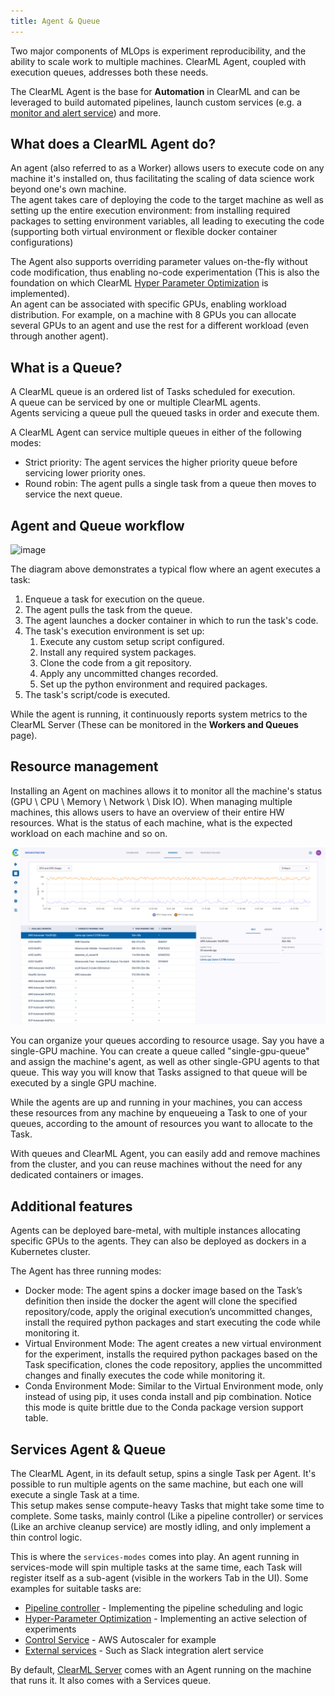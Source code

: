 ```yaml
---
title: Agent & Queue
---
```


Two major components of MLOps is experiment reproducibility, and the ability to scale work to multiple machines. ClearML Agent, 
coupled with execution queues, addresses both these needs. 

The ClearML Agent is the base for **Automation** in ClearML and can be leveraged to build automated pipelines, launch custom services 
(e.g. a [monitor and alert service](https://github.com/allegroai/clearml/tree/master/examples/services/monitoring)) and more.

## What does a ClearML Agent do?
An agent (also referred to as a Worker) allows users to execute code on any machine it's installed on, thus facilitating the 
scaling of data science work beyond one's own machine.  
The agent takes care of deploying the code to the target machine as well as setting up the entire execution environment: 
from installing required packages to setting environment variables, 
all leading to executing the code (supporting both virtual environment or flexible docker container configurations)

The Agent also supports overriding parameter values on-the-fly without code modification, thus enabling no-code experimentation (This is also the foundation on which 
ClearML [Hyper Parameter Optimization](hpo.md) is implemented).  
An agent can be associated with specific GPUs, enabling workload distribution. For example, on a machine with 8 GPUs you can allocate several GPUs to an agent and use the rest for a different workload 
(even through another agent).   



## What is a Queue?

A ClearML queue is an ordered list of Tasks scheduled for execution.  
A queue can be serviced by one or multiple ClearML agents.  
Agents servicing a queue pull the queued tasks in order and execute them. 

A ClearML Agent can service multiple queues in either of the following modes: 

* Strict priority: The agent services the higher priority queue before servicing lower priority ones.
* Round robin: The agent pulls a single task from a queue then moves to service the next queue.

## Agent and Queue workflow 

![image](../img/clearml_agent_flow_diagram.png)

The diagram above demonstrates a typical flow where an agent executes a task:  

1. Enqueue a task for execution on the queue.
1. The agent pulls the task from the queue.
1. The agent launches a docker container in which to run the task's code.
1. The task's execution environment is set up:
   1.  Execute any custom setup script configured.
   1.  Install any required system packages.
   1.  Clone the code from a git repository.
   1.  Apply any uncommitted changes recorded.
   1.  Set up the python environment and required packages.
1. The task's script/code is executed.  

While the agent is running, it continuously reports system metrics to the ClearML Server (These can be monitored in the **Workers and Queues** page).  

## Resource management
Installing an Agent on machines allows it to monitor all the machine's status (GPU \ CPU \ Memory \ Network \ Disk IO). 
When managing multiple machines, this allows users to have an overview of their entire HW resources. What is the status of each machine, what is the expected workload
on each machine and so on.

![image](../img/agents_queues_resource_management.png)


You can organize your queues according to resource usage. Say you have a single-GPU machine. You can create a queue called
"single-gpu-queue" and assign the machine's agent, as well as other single-GPU agents to that queue. This way you will know 
that Tasks assigned to that queue will be executed by a single GPU machine.

While the agents are up and running in your machines, you can access these resources from any machine by enqueueing a 
Task to one of your queues, according to the amount of resources you want to allocate to the Task. 

With queues and ClearML Agent, you can easily add and remove machines from the cluster, and you can 
reuse machines without the need for any dedicated containers or images.

## Additional features

Agents can be deployed bare-metal, with multiple instances allocating 
specific GPUs to the agents. They can also be deployed as dockers in a Kubernetes cluster.

The Agent has three running modes:
- Docker mode: The agent spins a docker image based on the Task’s definition then inside the docker the agent will clone 
  the specified repository/code, apply the original execution’s uncommitted changes, install the required python packages 
  and start executing the code while monitoring it.
- Virtual Environment Mode: The agent creates a new virtual environment for the experiment, installs the required python 
  packages based on the Task specification, clones the code repository, applies the uncommitted changes and finally 
  executes the code while monitoring it.
- Conda Environment Mode: Similar to the Virtual Environment mode, only instead of using pip, it uses conda install and 
  pip combination. Notice this mode is quite brittle due to the Conda package version support table.

## Services Agent & Queue

The ClearML Agent, in its default setup, spins a single Task per Agent. It's possible to run multiple agents on the same machine,
but each one will execute a single Task at a time.<br/>
This setup makes sense compute-heavy Tasks that might take some time to complete.
Some tasks, mainly control (Like a pipeline controller) or services (Like an archive cleanup service) are mostly idling, and only implement a thin control logic.<br/>

This is where the `services-modes` comes into play. An agent running in services-mode will spin multiple tasks at the same time, each Task will register itself as a sub-agent (visible in the workers Tab in the UI).
Some examples for suitable tasks are:

- [Pipeline controller](../guides/pipeline/pipeline_controller.md) - Implementing the pipeline scheduling and logic
- [Hyper-Parameter Optimization](../guides/optimization/hyper-parameter-optimization/examples_hyperparam_opt.md) - Implementing an active selection of experiments
- [Control Service](../guides/services/aws_autoscaler.md) - AWS Autoscaler for example
- [External services](../guides/services/slack_alerts.md) - Such as Slack integration alert service

By default, [ClearML Server](../deploying_clearml/clearml_server.md) comes with an Agent running on the machine that runs it. It also comes with a Services queue.
